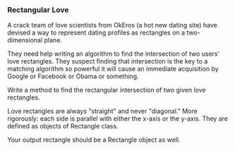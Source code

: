 ### Rectangular Love

A crack team of love scientists from OkEros (a hot new dating site) have devised a way to 
represent dating profiles as rectangles on a two-dimensional plane.

They need help writing an algorithm to find the intersection of two users' love rectangles. 
They suspect finding that intersection is the key to a matching algorithm so powerful it 
will cause an immediate acquisition by Google or Facebook or Obama or something.

Write a method to find the rectangular intersection of two given love rectangles.

Love rectangles are always "straight" and never "diagonal." More rigorously: each side is 
parallel with either the x-axis or the y-axis. They are defined as objects of Rectangle class.

Your output rectangle should be a Rectangle object as well.
